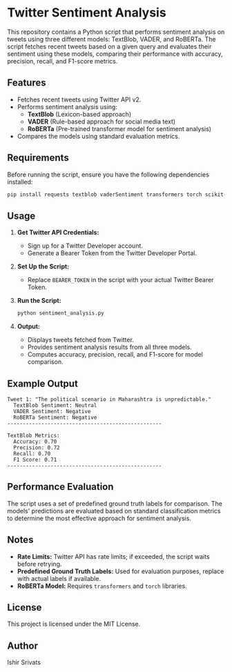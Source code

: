 # Twitter Sentiment Analysis

This repository contains a Python script that performs sentiment analysis on tweets using three different models: TextBlob, VADER, and RoBERTa. The script fetches recent tweets based on a given query and evaluates their sentiment using these models, comparing their performance with accuracy, precision, recall, and F1-score metrics.

## Features
- Fetches recent tweets using Twitter API v2.
- Performs sentiment analysis using:
  - **TextBlob** (Lexicon-based approach)
  - **VADER** (Rule-based approach for social media text)
  - **RoBERTa** (Pre-trained transformer model for sentiment analysis)
- Compares the models using standard evaluation metrics.

## Requirements
Before running the script, ensure you have the following dependencies installed:

```bash
pip install requests textblob vaderSentiment transformers torch scikit-learn
```

## Usage

1. **Get Twitter API Credentials:**
   - Sign up for a Twitter Developer account.
   - Generate a Bearer Token from the Twitter Developer Portal.

2. **Set Up the Script:**
   - Replace `BEARER_TOKEN` in the script with your actual Twitter Bearer Token.

3. **Run the Script:**
   ```bash
   python sentiment_analysis.py
   ```

4. **Output:**
   - Displays tweets fetched from Twitter.
   - Provides sentiment analysis results from all three models.
   - Computes accuracy, precision, recall, and F1-score for model comparison.

## Example Output
```
Tweet 1: "The political scenario in Maharashtra is unpredictable."
  TextBlob Sentiment: Neutral
  VADER Sentiment: Negative
  RoBERTa Sentiment: Negative
--------------------------------------------------

TextBlob Metrics:
  Accuracy: 0.70
  Precision: 0.72
  Recall: 0.70
  F1 Score: 0.71
--------------------------------------------------
```

## Performance Evaluation
The script uses a set of predefined ground truth labels for comparison. The models' predictions are evaluated based on standard classification metrics to determine the most effective approach for sentiment analysis.

## Notes
- **Rate Limits:** Twitter API has rate limits; if exceeded, the script waits before retrying.
- **Predefined Ground Truth Labels:** Used for evaluation purposes, replace with actual labels if available.
- **RoBERTa Model:** Requires `transformers` and `torch` libraries.

## License
This project is licensed under the MIT License.

## Author
Ishir Srivats

